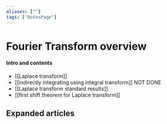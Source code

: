 ```yaml
---
aliases: [""]
tags: ["NotesPage"]
---
```


# Fourier Transform overview

#### Intro and contents
- [[Laplace transform]]
- [[indirectly integrating using integral transform]] NOT DONE
- [[Laplace transform standard results]]
- [[first shift theorem for Laplace transform]]


## Expanded articles
